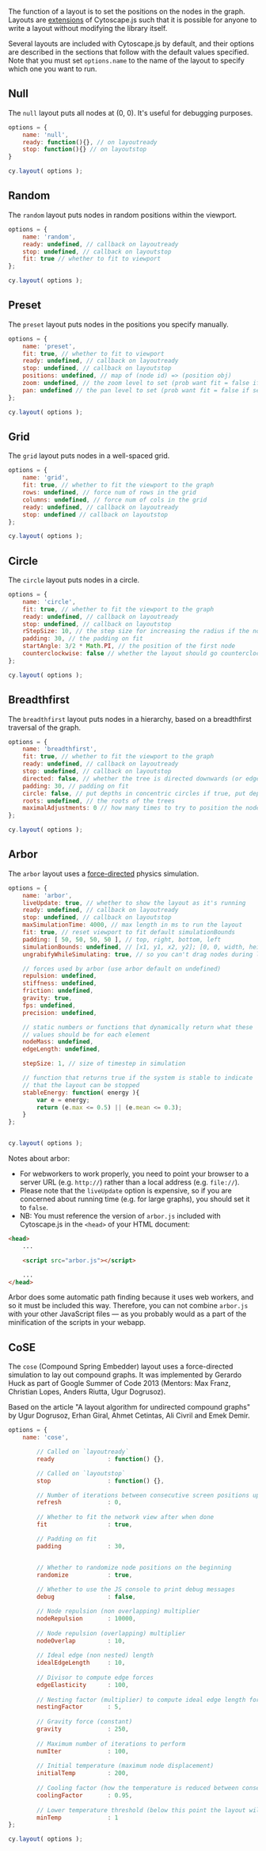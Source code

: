 
The function of a layout is to set the positions on the nodes in the graph.  Layouts are [extensions](#extensions/layouts) of Cytoscape.js such that it is possible for anyone to write a layout without modifying the library itself.

Several layouts are included with Cytoscape.js by default, and their options are described in the sections that follow with the default values specified.  Note that you must set `options.name` to the name of the layout to specify which one you want to run.



## Null

The `null` layout puts all nodes at (0, 0).  It's useful for debugging purposes.

```js
options = {
	name: 'null',
	ready: function(){}, // on layoutready
	stop: function(){} // on layoutstop
}

cy.layout( options );
```


## Random

The `random` layout puts nodes in random positions within the viewport.

```js
options = {
	name: 'random',
	ready: undefined, // callback on layoutready
	stop: undefined, // callback on layoutstop
	fit: true // whether to fit to viewport
};

cy.layout( options );
```



## Preset

The `preset` layout puts nodes in the positions you specify manually.

```js
options = {
	name: 'preset',
	fit: true, // whether to fit to viewport
	ready: undefined, // callback on layoutready
	stop: undefined, // callback on layoutstop
	positions: undefined, // map of (node id) => (position obj)
	zoom: undefined, // the zoom level to set (prob want fit = false if set)
	pan: undefined // the pan level to set (prob want fit = false if set)
};

cy.layout( options );
```


## Grid

The `grid` layout puts nodes in a well-spaced grid.

```js
options = {
	name: 'grid',
	fit: true, // whether to fit the viewport to the graph
	rows: undefined, // force num of rows in the grid
	columns: undefined, // force num of cols in the grid
	ready: undefined, // callback on layoutready
	stop: undefined // callback on layoutstop
};

cy.layout( options );

```


## Circle

The `circle` layout puts nodes in a circle.

```js
options = {
	name: 'circle',
    fit: true, // whether to fit the viewport to the graph
    ready: undefined, // callback on layoutready
    stop: undefined, // callback on layoutstop
    rStepSize: 10, // the step size for increasing the radius if the nodes don't fit on screen
    padding: 30, // the padding on fit
    startAngle: 3/2 * Math.PI, // the position of the first node
    counterclockwise: false // whether the layout should go counterclockwise (true) or clockwise (false)
};

cy.layout( options );
```


## Breadthfirst

The `breadthfirst` layout puts nodes in a hierarchy, based on a breadthfirst traversal of the graph.

```js
options = {
	name: 'breadthfirst',
    fit: true, // whether to fit the viewport to the graph
    ready: undefined, // callback on layoutready
    stop: undefined, // callback on layoutstop
    directed: false, // whether the tree is directed downwards (or edges can point in any direction if false)
    padding: 30, // padding on fit
    circle: false, // put depths in concentric circles if true, put depths top down if false
    roots: undefined, // the roots of the trees
    maximalAdjustments: 0 // how many times to try to position the nodes in a maximal way (i.e. no backtracking)
};

cy.layout( options );
```



## Arbor

The `arbor` layout uses a [force-directed](http://en.wikipedia.org/wiki/Force-directed_graph_drawing) physics simulation.

```js
options = {
	name: 'arbor',
	liveUpdate: true, // whether to show the layout as it's running
	ready: undefined, // callback on layoutready 
	stop: undefined, // callback on layoutstop
	maxSimulationTime: 4000, // max length in ms to run the layout
	fit: true, // reset viewport to fit default simulationBounds
	padding: [ 50, 50, 50, 50 ], // top, right, bottom, left
	simulationBounds: undefined, // [x1, y1, x2, y2]; [0, 0, width, height] by default
	ungrabifyWhileSimulating: true, // so you can't drag nodes during layout

	// forces used by arbor (use arbor default on undefined)
	repulsion: undefined,
	stiffness: undefined,
	friction: undefined,
	gravity: true,
	fps: undefined,
	precision: undefined,

	// static numbers or functions that dynamically return what these
	// values should be for each element
	nodeMass: undefined, 
	edgeLength: undefined,

	stepSize: 1, // size of timestep in simulation

	// function that returns true if the system is stable to indicate
	// that the layout can be stopped
	stableEnergy: function( energy ){
		var e = energy; 
		return (e.max <= 0.5) || (e.mean <= 0.3);
	}
};


cy.layout( options );
```

Notes about arbor:

 * For webworkers to work properly, you need to point your browser to a server URL (e.g. `http://`) rather than a local address (e.g. `file://`).
 * Please note that the `liveUpdate` option is expensive, so if you are concerned about running time (e.g. for large graphs), you should set it to `false`.
 * NB: You must reference the version of `arbor.js` included with Cytoscape.js in the `<head>` of your HTML document:

```html
<head>
	...

	<script src="arbor.js"></script>

	...
</head>
```

Arbor does some automatic path finding because it uses web workers, and so it must be included this way.  Therefore, you can not combine `arbor.js` with your other JavaScript files &mdash; as you probably would as a part of the minification of the scripts in your webapp.



## CoSE

The `cose` (Compound Spring Embedder) layout uses a force-directed simulation to lay out compound graphs.
It was implemented by Gerardo Huck as part of Google Summer of Code 2013 (Mentors: Max Franz, Christian Lopes, Anders Riutta, Ugur Dogrusoz).

Based on the article "A layout algorithm for undirected compound graphs" by Ugur Dogrusoz, Erhan Giral, Ahmet Cetintas, Ali Civril and Emek Demir.

```js
options = {
	name: 'cose',

		// Called on `layoutready`
		ready               : function() {},

		// Called on `layoutstop`
		stop                : function() {},

		// Number of iterations between consecutive screen positions update (0 -> only updated on the end)
		refresh             : 0,
		
		// Whether to fit the network view after when done
		fit                 : true, 

		// Padding on fit
		padding             : 30, 


		// Whether to randomize node positions on the beginning
		randomize           : true,
		
		// Whether to use the JS console to print debug messages
		debug               : false,

		// Node repulsion (non overlapping) multiplier
		nodeRepulsion       : 10000,
		
		// Node repulsion (overlapping) multiplier
		nodeOverlap         : 10,
		
		// Ideal edge (non nested) length
		idealEdgeLength     : 10,
		
		// Divisor to compute edge forces
		edgeElasticity      : 100,
		
		// Nesting factor (multiplier) to compute ideal edge length for nested edges
		nestingFactor       : 5, 
		
		// Gravity force (constant)
		gravity             : 250, 
		
		// Maximum number of iterations to perform
		numIter             : 100,
		
		// Initial temperature (maximum node displacement)
		initialTemp         : 200,
		
		// Cooling factor (how the temperature is reduced between consecutive iterations
		coolingFactor       : 0.95, 
		
		// Lower temperature threshold (below this point the layout will end)
		minTemp             : 1
};

cy.layout( options );
```